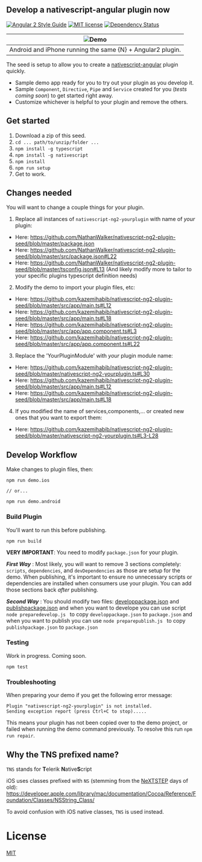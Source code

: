## Develop a nativescript-angular plugin now

[![Angular 2 Style Guide](https://mgechev.github.io/angular2-style-guide/images/badge.svg)](https://github.com/mgechev/angular2-style-guide)
[![MIT license](http://img.shields.io/badge/license-MIT-brightgreen.svg)](http://opensource.org/licenses/MIT)
[![Dependency Status](https://david-dm.org/NathanWalker/nativescript-ng2-plugin-seed/status.svg)](https://david-dm.org/NathanWalker/nativescript-ng2-plugin-seed#info=dependencies)

| ![Demo](/resources/demo.png) |
| :---: |
| Android and iPhone running the same {N} + Angular2 plugin. |

The seed is setup to allow you to create a [nativescript-angular](https://github.com/NativeScript/nativescript-angular) plugin quickly.

* Sample demo app ready for you to try out your plugin as you develop it.
* Sample `Component`, `Directive`, `Pipe` and `Service` created for you (*tests coming soon*) to get started right away.
* Customize whichever is helpful to your plugin and remove the others.

## Get started

1. Download a zip of this seed.
2. `cd ... path/to/unzip/folder ...`
3. `npm install -g typescript`
4. `npm install -g nativescript`
5. `npm install`
6. `npm run setup`
7. Get to work.

## Changes needed

You will want to change a couple things for your plugin.

1. Replace all instances of `nativescript-ng2-yourplugin` with name of *your* plugin:
  * Here: https://github.com/NathanWalker/nativescript-ng2-plugin-seed/blob/master/package.json
  * Here: https://github.com/NathanWalker/nativescript-ng2-plugin-seed/blob/master/src/package.json#L22
  * Here: https://github.com/NathanWalker/nativescript-ng2-plugin-seed/blob/master/tsconfig.json#L13 (And likely modify more to tailor to your specific plugins typescript definition needs)
2. Modify the demo to import your plugin files, etc: 
  * Here:  https://github.com/kazemihabib/nativescript-ng2-plugin-seed/blob/master/src/app/main.ts#L12
  * Here:  https://github.com/kazemihabib/nativescript-ng2-plugin-seed/blob/master/src/app/main.ts#L18
  * Here:  https://github.com/kazemihabib/nativescript-ng2-plugin-seed/blob/master/src/app/app.component.ts#L3
  * Here:  https://github.com/kazemihabib/nativescript-ng2-plugin-seed/blob/master/src/app/app.component.ts#L22
  
3. Replace the 'YourPluginModule' with *your* plugin module name:
  * Here: https://github.com/kazemihabib/nativescript-ng2-plugin-seed/blob/master/nativescript-ng2-yourplugin.ts#L30
  * Here: https://github.com/kazemihabib/nativescript-ng2-plugin-seed/blob/master/src/app/main.ts#L12
  * Here: https://github.com/kazemihabib/nativescript-ng2-plugin-seed/blob/master/src/app/main.ts#L18
  
4. If you modified the name of services,components,... or created new ones that you want to export them:
  * Here: https://github.com/kazemihabib/nativescript-ng2-plugin-seed/blob/master/nativescript-ng2-yourplugin.ts#L3-L28

  

## Develop Workflow

Make changes to plugin files, then:

```
npm run demo.ios

// or...

npm run demo.android
```

### Build Plugin

You'll want to run this before publishing.

```
npm run build
```

**VERY IMPORTANT**: You need to modify `package.json` for your plugin. 

  ***First Way*** : Most likely, you will want to remove 3 sections completely: `scripts`, `dependencies`, and `devDependencies` as those are setup for the demo. When publishing, it's important to ensure no unnecessary scripts or dependencies are installed when consumers use your plugin. You can add those sections back *after* publishing.
  
  ***Second Way*** : You should modify two files: [developpackage.json](https://github.com/kazemihabib/nativescript-ng2-plugin-seed/blob/master/developpackage.json) and [publishpackage.json](https://github.com/kazemihabib/nativescript-ng2-plugin-seed/blob/master/publishpackage.json) and when you want to develope you can use script `node preparedevelop.js ` to copy `developpackage.json` to `package.json` and when you want to publish you can use  `node preparepublish.js ` to copy `publishpackage.json` to `package.json`

### Testing

Work in progress. Coming soon.

```
npm test
```
### Troubleshooting

When preparing your demo if you get the following error message:

```
Plugin "nativescript-ng2-yourplugin" is not installed.
Sending exception report (press Ctrl+C to stop).....
```
This means your plugin has not been copied over to the demo project, or failed when running the demo command previously. To resolve this run ``npm run repair``.

## Why the TNS prefixed name?

`TNS` stands for **T**elerik **N**ative**S**cript

iOS uses classes prefixed with `NS` (stemming from the [NeXTSTEP](https://en.wikipedia.org/wiki/NeXTSTEP) days of old):
https://developer.apple.com/library/mac/documentation/Cocoa/Reference/Foundation/Classes/NSString_Class/

To avoid confusion with iOS native classes, `TNS` is used instead.

# License

[MIT](/LICENSE)
